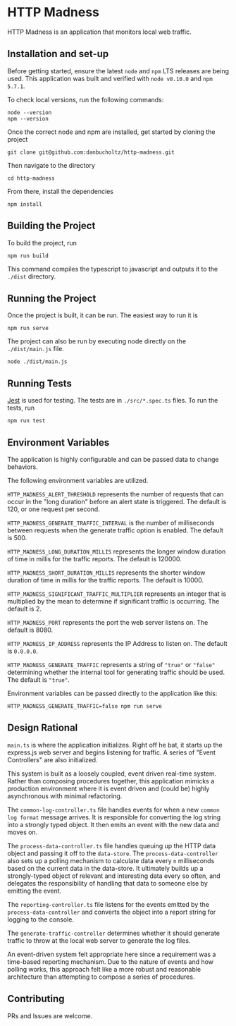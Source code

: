 # HTTP Madness
HTTP Madness is an application that monitors local web traffic.

## Installation and set-up

Before getting started, ensure the latest `node` and `npm` LTS releases are being used. This application was built and verified with `node v8.10.0` and `npm 5.7.1`.

To check local versions, run the following commands:

```
node --version
npm --version
```

Once the correct node and npm are installed, get started by cloning the project

```
git clone git@github.com:danbucholtz/http-madness.git
```

Then navigate to the directory

```
cd http-madness
```

From there, install the dependencies

```
npm install
```

## Building the Project
To build the project, run

```
npm run build
```

This command compiles the typescript to javascript and outputs it to the `./dist` directory.

## Running the Project

Once the project is built, it can be run. The easiest way to run it is

```
npm run serve
```

The project can also be run by executing node directly on the `./dist/main.js` file.

```
node ./dist/main.js
```

## Running Tests

[Jest](https://github.com/facebook/jest) is used for testing. The tests are in `./src/*.spec.ts` files. To run the tests, run

```
npm run test
```

## Environment Variables

The application is highly configurable and can be passed data to change behaviors.

The following environment variables are utilized.

`HTTP_MADNESS_ALERT_THRESHOLD` represents the number of requests that can occur in the "long duration" before an alert state is triggered. The default is 120, or one request per second.

`HTTP_MADNESS_GENERATE_TRAFFIC_INTERVAL` is the number of milliseconds between requests when the generate traffic option is enabled. The default is 500.

`HTTP_MADNESS_LONG_DURATION_MILLIS` represents the longer window duration of time in millis for the traffic reports. The default is 120000.

`HTTP_MADNESS_SHORT_DURATION_MILLIS` represents the shorter window duration of time in millis for the traffic reports. The default is 10000.

`HTTP_MADNESS_SIGNIFICANT_TRAFFIC_MULTIPLIER` represents an integer that is multiplied by the mean to determine if significant traffic is occurring. The default is 2.

`HTTP_MADNESS_PORT` represents the port the web server listens on. The default is 8080.

`HTTP_MADNESS_IP_ADDRESS` represents the IP Address to listen on. The default is `0.0.0.0`.

`HTTP_MADNESS_GENERATE_TRAFFIC` represents a string of `"true"` or `"false"` determining whether the internal tool for generating traffic should be used. The default is `"true"`.

Environment variables can be passed directly to the application like this:

```
HTTP_MADNESS_GENERATE_TRAFFIC=false npm run serve
```

## Design Rational

`main.ts` is where the application initializes. Right off he bat, it starts up the express.js web server and begins listening for traffic. A series of "Event Controllers" are also initialized.

This system is built as a loosely coupled, event driven real-time system. Rather than composing procedures together, this application mimicks a production environment where it is event driven and (could be) highly asynchronous with minimal refactoring.

The `common-log-controller.ts` file handles events for when a new `common log format` message arrives. It is responsible for converting the log string into a strongly typed object. It then emits an event with the new data and moves on.

The `process-data-controller.ts` file handles queuing up the HTTP data object and passing it off to the `data-store`. The `process-data-controller` also sets up a polling mechanism to calculate data every `n` milliseconds based on the current data in the data-store. It ultimately builds up a strongly-typed object of relevant and interesting data every so often, and delegates the responsibility of handling that data to someone else by emitting the event.

The `reporting-controller.ts` file listens for the events emitted by the `process-data-controller` and converts the object into a report string for logging to the console.

The `generate-traffic-controller` determines whether it should generate traffic to throw at the local web server to generate the log files.

An event-driven system felt appropriate here since a requirement was a time-based reporting mechanism. Due to the nature of events and how polling works, this approach felt like a more robust and reasonable architecture than attempting to compose a series of procedures.

## Contributing

PRs and Issues are welcome. 